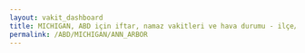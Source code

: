 ```yaml
---
layout: vakit_dashboard
title: MICHIGAN, ABD için iftar, namaz vakitleri ve hava durumu - ilçe/eyalet seç
permalink: /ABD/MICHIGAN/ANN_ARBOR
---
```


<script type="text/javascript">
  var GLOBAL_COUNTRY = 'ABD';
  var GLOBAL_CITY = 'MICHIGAN';
  var GLOBAL_STATE = 'ANN_ARBOR';
  var lat = 72;
  var lon = 21;
</script>
